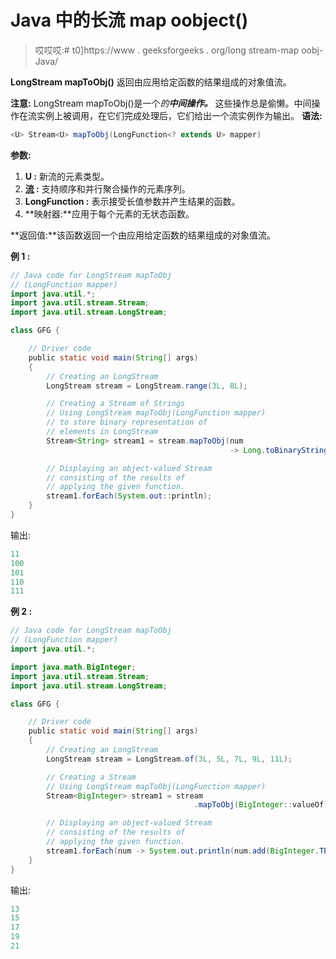 # Java 中的长流 map oobject()

> 哎哎哎:# t0]https://www . geeksforgeeks . org/long stream-map oobj-Java/

**LongStream mapToObj()** 返回由应用给定函数的结果组成的对象值流。

**注意:** LongStream mapToObj()是一个*的**中间操作。*** 这些操作总是偷懒。中间操作在流实例上被调用，在它们完成处理后，它们给出一个流实例作为输出。
**语法:**

```java
<U> Stream<U> mapToObj(LongFunction<? extends U> mapper)

```

**参数:**

1.  **U :** 新流的元素类型。
2.  **[流](https://www.geeksforgeeks.org/stream-in-java/) :** 支持顺序和并行聚合操作的元素序列。
3.  **LongFunction :** 表示接受长值参数并产生结果的函数。
4.  **映射器:**应用于每个元素的无状态函数。

**返回值:**该函数返回一个由应用给定函数的结果组成的对象值流。

**例 1 :**

```java
// Java code for LongStream mapToObj
// (LongFunction mapper)
import java.util.*;
import java.util.stream.Stream;
import java.util.stream.LongStream;

class GFG {

    // Driver code
    public static void main(String[] args)
    {
        // Creating an LongStream
        LongStream stream = LongStream.range(3L, 8L);

        // Creating a Stream of Strings
        // Using LongStream mapToObj(LongFunction mapper)
        // to store binary representation of
        // elements in LongStream
        Stream<String> stream1 = stream.mapToObj(num
                                                 -> Long.toBinaryString(num));

        // Displaying an object-valued Stream
        // consisting of the results of
        // applying the given function.
        stream1.forEach(System.out::println);
    }
}
```

输出:

```java
11
100
101
110
111

```

**例 2 :**

```java
// Java code for LongStream mapToObj
// (LongFunction mapper)
import java.util.*;

import java.math.BigInteger;
import java.util.stream.Stream;
import java.util.stream.LongStream;

class GFG {

    // Driver code
    public static void main(String[] args)
    {
        // Creating an LongStream
        LongStream stream = LongStream.of(3L, 5L, 7L, 9L, 11L);

        // Creating a Stream
        // Using LongStream mapToObj(LongFunction mapper)
        Stream<BigInteger> stream1 = stream
                                         .mapToObj(BigInteger::valueOf);

        // Displaying an object-valued Stream
        // consisting of the results of
        // applying the given function.
        stream1.forEach(num -> System.out.println(num.add(BigInteger.TEN)));
    }
}
```

输出:

```java
13
15
17
19
21

```